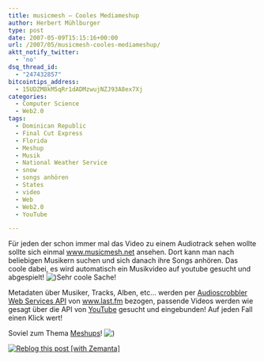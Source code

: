 ```yaml
---
title: musicmesh – Cooles Mediameshup
author: Herbert Mühlburger
type: post
date: 2007-05-09T15:15:16+00:00
url: /2007/05/musicmesh-cooles-mediameshup/
aktt_notify_twitter:
  - 'no'
dsq_thread_id:
  - "247432857"
bitcointips_address:
  - 15UDZM8kM5qRr1dADMzwujNZJ93A8ex7Xj
categories:
  - Computer Science
  - Web2.0
tags:
  - Dominican Republic
  - Final Cut Express
  - Florida
  - Meshup
  - Musik
  - National Weather Service
  - snow
  - songs anhören
  - States
  - video
  - Web
  - Web2.0
  - YouTube

---
```

Für jeden der schon immer mal das Video zu einem Audiotrack sehen wollte sollte sich einmal <a title="www.musicmesh.net" href="http://www.musicmesh.net/" target="_blank">www.musicmesh.net</a> ansehen. Dort kann man nach beliebigen Musikern suchen und sich danach ihre Songs anhören. Das coole dabei, es wird automatisch ein Musikvideo auf youtube gesucht und abgespielt!  <img src="../wp-includes/images/smilies/icon_smile.gif" border="0" alt=")" />Sehr coole Sache!

Metadaten über Musiker, Tracks, Alben, etc… werden per <a title="www.audioscrobbler.net/data/webservices/" href="http://www.audioscrobbler.net/data/webservices/" target="_blank">Audioscrobbler Web Services API</a> von <a title="www.last.fm" href="http://www.last.fm/" target="_blank">www.last.fm</a> bezogen, passende Videos werden wie gesagt über die API von <a title="YouTube" href="http://www.youtube.com/" target="_blank">YouTube</a> gesucht und eingebunden! Auf jeden Fall einen Klick wert!

Soviel zum Thema <a title="Meshup" href="http://de.wikipedia.org/wiki/Mashup_%28Internet%29" target="_blank">Meshups</a>! <img src="../wp-includes/images/smilies/icon_smile.gif" border="0" alt=")" />

<div class="zemanta-pixie">
  <a class="zemanta-pixie-a" title="Reblog this post [with Zemanta]" href="http://reblog.zemanta.com/zemified/cc9ddfc0-d1dd-4e9c-969a-9792788b5840/"><img class="zemanta-pixie-img" src="http://img.zemanta.com/reblog_e.png?x-id=cc9ddfc0-d1dd-4e9c-969a-9792788b5840" alt="Reblog this post [with Zemanta]" /></a><span class="zem-script more-related pretty-attribution"></span>
</div>